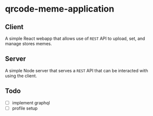 # qrcode-meme-application

## Client
A simple React webapp that allows use of `REST` API to upload, set, and manage stores memes.

## Server
A simple Node server that serves a `REST` API that can be interacted with using the client.

## Todo
- [ ] implement graphql
- [ ] profile setup